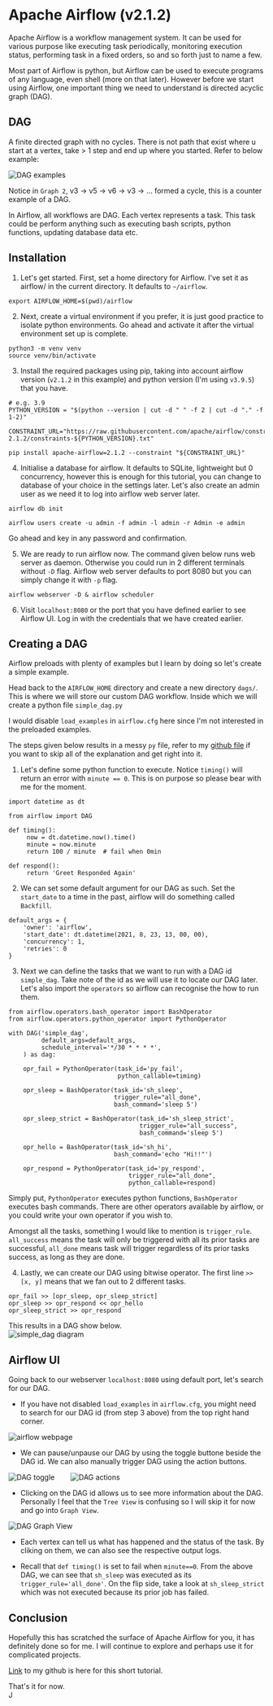 # Apache Airflow (v2.1.2)

Apache Airflow is a workflow management system. It can be used for various purpose like executing task periodically, monitoring execution status, performing task in a fixed orders, so and so forth just to name a few.

Most part of Airflow is python, but Airflow can be used to execute programs of any language, even shell (more on that later). However before we start using Airflow, one important thing we need to understand is directed acyclic graph (DAG).

## DAG
A finite directed graph with no cycles. There is not path that exist where u start at a vertex, take > 1 step and end up where you started. Refer to below example:

![DAG examples](https://raw.githubusercontent.com/cjiefeng/hosting/master/Blog%20Images/DAG%20example.png)

Notice in `Graph 2`, v3 -> v5 -> v6 -> v3 -> ... formed a cycle, this is a counter example of a DAG.

In Airflow, all workflows are DAG. Each vertex represents a task. This task could be perform anything such as executing bash scripts, python functions, updating database data etc.

##  Installation
1. Let's get started. First, set a home directory for Airflow. I've set it as airflow/ in the current directory. It defaults to `~/airflow`.
  ```
  export AIRFLOW_HOME=$(pwd)/airflow
  ```

2. Next, create a virtual environment if you prefer, it is just good practice to isolate python environments. Go ahead and activate it after the virtual environment set up is complete.
  ```
  python3 -m venv venv
  source venv/bin/activate
  ```

3. Install the required packages using pip, taking into account airflow version (`v2.1.2` in this example) and python version (I'm using `v3.9.5`) that you have.
  ```
  # e.g. 3.9
  PYTHON_VERSION = "$(python --version | cut -d " " -f 2 | cut -d "." -f 1-2)"

  CONSTRAINT_URL="https://raw.githubusercontent.com/apache/airflow/constraints-2.1.2/constraints-${PYTHON_VERSION}.txt"

  pip install apache-airflow=2.1.2 --constraint "${CONSTRAINT_URL}"
  ```

4. Initialise a database for airflow. It defaults to SQLite, lightweight but 0 concurrency, however this is enough for this tutorial, you can change to database of your choice in the settings later. Let's also create an admin user as we need it to log into airflow web server later.
  ```
  airflow db init

  airflow users create -u admin -f admin -l admin -r Admin -e admin
  ```
Go ahead and key in any password and confirmation.

5. We are ready to run airflow now. The command given below runs web server as daemon. Otherwise you could run in 2 different terminals without `-D` flag. Airflow web server defaults to port 8080 but you can simply change it with `-p` flag.
  ```
  airflow webserver -D & airflow scheduler
  ```

6. Visit `localhost:8080` or the port that you have defined earlier to see Airflow UI. Log in with the credentials that we have created earlier.

## Creating a DAG
Airflow preloads with plenty of examples but I learn by doing so let's create a simple example.

Head back to the `AIRFLOW_HOME` directory and create a new directory `dags/`. This is where we will store our custom DAG workflow. Inside which we will create a python file `simple_dag.py`

I would disable `load_examples` in `airflow.cfg` here since I'm not interested in the preloaded examples.

The steps given below results in a messy `py` file, refer to my [github file](https://github.com/cjiefeng/airflow-tutorial/blob/master/airflow/dags/simple_dag.py) if you want to skip all of the explanation and get right into it.

1. Let's define some python function to execute. Notice `timing()` will return an error with `minute == 0`. This is on purpose so please bear with me for the moment.
  ```
  import datetime as dt  

  from airflow import DAG

  def timing():
       now = dt.datetime.now().time()
       minute = now.minute
       return 100 / minute  # fail when 0min

  def respond():
       return 'Greet Responded Again'
  ```

2. We can set some default argument for our DAG as such. Set the `start_date` to a time in the past, airflow will do something called `Backfill`.
  ```
  default_args = {
      'owner': 'airflow',
      'start_date': dt.datetime(2021, 8, 23, 13, 00, 00),
      'concurrency': 1,
      'retries': 0
  }
  ```

3. Next we can define the tasks that we want to run with a DAG id `simple_dag`. Take note of the id as we will use it to locate our DAG later. Let's also import the `operators` so airflow can recognise the how to run them.
  ```
  from airflow.operators.bash_operator import BashOperator
  from airflow.operators.python_operator import PythonOperator

  with DAG('simple_dag',
           default_args=default_args,
           schedule_interval='*/30 * * * *',
      ) as dag:

      opr_fail = PythonOperator(task_id='py_fail',
                                python_callable=timing)

      opr_sleep = BashOperator(task_id='sh_sleep',
                               trigger_rule="all_done",
                               bash_command='sleep 5')

      opr_sleep_strict = BashOperator(task_id='sh_sleep_strict',
                                      trigger_rule="all_success",
                                      bash_command='sleep 5')

      opr_hello = BashOperator(task_id='sh_hi',
                               bash_command='echo "Hi!!"')

      opr_respond = PythonOperator(task_id='py_respond',
                                   trigger_rule="all_done",
                                   python_callable=respond)
  ```
  Simply put, `PythonOperator` executes python functions, `BashOperator` executes bash commands. There are other operators available by airflow, or you could write your own operator if you wish to.

  Amongst all the tasks, something I would like to mention is `trigger_rule`. `all_success` means the task will only be triggered with all its prior tasks are successful, `all_done` means task will trigger regardless of its prior tasks success, as long as they are done.

4. Lastly, we can create our DAG using bitwise operator. The first line `>> [x, y]` means that we fan out to 2 different tasks.
```
opr_fail >> [opr_sleep, opr_sleep_strict]
opr_sleep >> opr_respond << opr_hello
opr_sleep_strict >> opr_respond
```
  This results in a DAG show below.  
  ![simple_dag diagram](https://raw.githubusercontent.com/cjiefeng/hosting/master/Project%20Images/DAG.png)

## Airflow UI
Going back to our webserver `localhost:8080` using default port, let's search for our DAG.

- If you have not disabled `load_examples` in `airflow.cfg`, you might need to search for our DAG id (from step 3 above) from the top right hand corner.

![airflow webpage](https://raw.githubusercontent.com/cjiefeng/hosting/master/Blog%20Images/airflow%20webpage.png)

- We can pause/unpause our DAG by using the toggle buttone beside the DAG id. We can also manually trigger DAG using the action buttons.

![DAG toggle](https://raw.githubusercontent.com/cjiefeng/hosting/master/Blog%20Images/DAG%20toggle.png) &nbsp;&nbsp;&nbsp;&nbsp;&nbsp;&nbsp;
![DAG actions](https://raw.githubusercontent.com/cjiefeng/hosting/master/Blog%20Images/DAG%20action.png)

- Clicking on the DAG id allows us to see more information about the DAG. Personally I feel that the `Tree View` is confusing so I will skip it for now and go into `Graph View`.

![DAG Graph View](https://raw.githubusercontent.com/cjiefeng/hosting/master/Blog%20Images/DAG%20graph%20view.png)

- Each vertex can tell us what has happened and the status of the task. By cliking on them, we can also see the respective output logs.

- Recall that `def timing()` is set to fail when `minute==0`. From the above DAG, we can see that `sh_sleep` was executed as its `trigger_rule='all_done'`. On the flip side, take a look at `sh_sleep_strict` which was not executed because its prior job has failed.

## Conclusion
Hopefully this has scratched the surface of Apache Airflow for you, it has definitely done so for me. I will continue to explore and perhaps use it for complicated projects.

[Link](https://github.com/cjiefeng/airflow-tutorial) to my github is here for this short tutorial.

That's it for now.  
J
